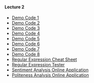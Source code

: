 #### Lecture 2

+ [Demo Code 1]()
+ [Demo Code 2]()
+ [Demo Code 3]()
+ [Demo Code 4]()
+ [Demo Code 5]()
+ [Demo Code 6]()
+ [Demo Code 7]()
+ [Demo Code 8]()
+ [Regular Expression Cheat Sheet](http://www.rexegg.com/regex-quickstart.html)
+ [Regular Expression Tester](http://java-regex-tester.appspot.com/)
+ [Sentiment Analysis Online Application](http://text-processing.com/demo/sentiment/)
+ [Politeness Analysis Online Application](http://politeness.mpi-sws.org/)

